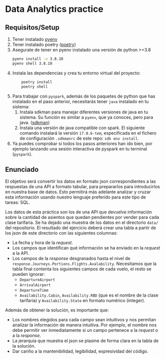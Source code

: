 
# Data Analytics practice

## Requisitos/Setup
1. Tener instalado [pyenv](https://brain2life.hashnode.dev/how-to-install-pyenv-python-version-manager-on-ubuntu-2004#heading-installation)
2. Tener instalado poetry ([poetry](https://python-poetry.org/docs/#installation))
3. Asegurate de tener en pyenv instalado una versión de python >=3.8
    ```bash
    pyenv install -v 3.8.10
    pyenv shell 3.8.10
    ```
4. Instala las dependencias y crea tu entorno virtual del proyecto:
    ```bash
        poetry install
        poetry shell
    ```
5. Para trabajar con `pyspark`, además de los paquetes de python que has instalado en el paso anterior, necesitarás tener `java` instalado en tu sistema:
   1. Instala sdkman para manejar diferentes versiones de java en tu sistema. Su función es similar a `pyenv`, que ya conoces, pero para java. ([sdkman](https://sdkman.io/install))
   2. Instala una versión de java compatible con spark. El siguiente comando instalará la versión `17.0.6-tem`, especificada en el fichero de configuración `.sdkmanrc` de este repo: `sdk env install`.
6. Ya puedes comprobar si todos los pasos anteriores han ido bien, por ejemplo lanzando una sesión interactiva de pyspark en tu terminal (`pyspark`).

## Enunciado
El objetivo será convertir los datos en formato json correspondientes a las respuestas de una API a formato tabular, para prepararlos para introducirlos en nuestra base de datos. Esto permitirá más adelante analizar y cruzar esta información usando nuestro lenguaje preferido para este tipo de tareas: SQL.

Los datos de esta práctica son los de una API que devuelve información sobre la cantidad de asientos que quedan pendientes por vender para cada clase tarifaria. Se ha dejado una muestra de los datos en el directorio `data/` del repositorio. El resultado del ejercicio deberá crear una tabla a partir de los json de este directorio con las siguientes columnas:
- La fecha y hora de la *request*.
- Los campos que identifican qué información se ha enviado en la *request* a la API.
- Los campos de la *response* desgranados hasta el nivel de `response.Journeys.Portions.Flights.Avalability`. Necesitamos que la tabla final contenta los siguientes campos de cada vuelo, el resto se pueden ignorar:
  - `DepartureAirport`
  - `ArrivalAirport`
  - `DepartureTime`
  - `Availability.Cabin`, `Availability.RBD` (que es el nombre de la clase tarifaria) y `Availability.State` en formato numérico (integer).

Además de obtener la solución, es importante que:
- Los nombres elegidos para cada campo sean intuitivos y nos permitan analizar la información de manera intuitiva. Por ejemplo, el nombre nos debe permitir ver inmediatamente si un campo pertenece a la *request* o a la *response*.
- La jerarquía que muestra el json se plasme de forma clara en la tabla de la solución.
- Dar cariño a la mantenibilidad, legibilidad, expresividad del código.
